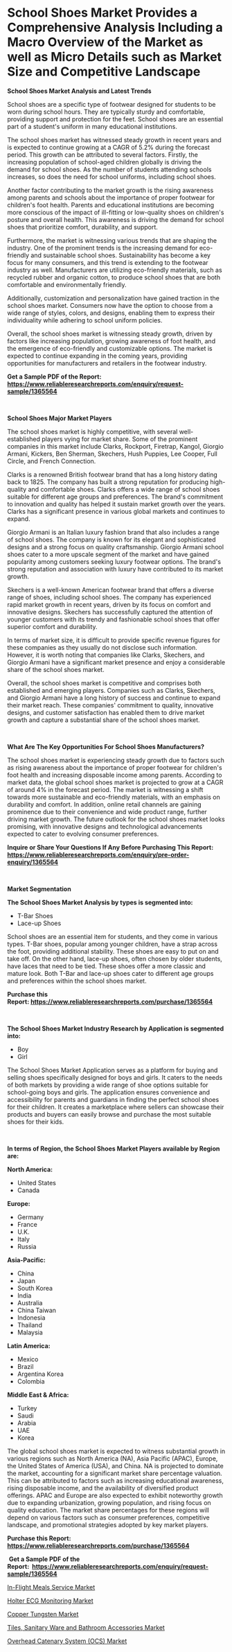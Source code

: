 <p><h1>School Shoes Market Provides a Comprehensive Analysis Including a Macro Overview of the Market as well as Micro Details such as Market Size and Competitive Landscape</h1></p><p><strong>School Shoes Market Analysis and Latest Trends</strong></p>
<p><p>School shoes are a specific type of footwear designed for students to be worn during school hours. They are typically sturdy and comfortable, providing support and protection for the feet. School shoes are an essential part of a student's uniform in many educational institutions.</p><p>The school shoes market has witnessed steady growth in recent years and is expected to continue growing at a CAGR of 5.2% during the forecast period. This growth can be attributed to several factors. Firstly, the increasing population of school-aged children globally is driving the demand for school shoes. As the number of students attending schools increases, so does the need for school uniforms, including school shoes.</p><p>Another factor contributing to the market growth is the rising awareness among parents and schools about the importance of proper footwear for children's foot health. Parents and educational institutions are becoming more conscious of the impact of ill-fitting or low-quality shoes on children's posture and overall health. This awareness is driving the demand for school shoes that prioritize comfort, durability, and support.</p><p>Furthermore, the market is witnessing various trends that are shaping the industry. One of the prominent trends is the increasing demand for eco-friendly and sustainable school shoes. Sustainability has become a key focus for many consumers, and this trend is extending to the footwear industry as well. Manufacturers are utilizing eco-friendly materials, such as recycled rubber and organic cotton, to produce school shoes that are both comfortable and environmentally friendly.</p><p>Additionally, customization and personalization have gained traction in the school shoes market. Consumers now have the option to choose from a wide range of styles, colors, and designs, enabling them to express their individuality while adhering to school uniform policies.</p><p>Overall, the school shoes market is witnessing steady growth, driven by factors like increasing population, growing awareness of foot health, and the emergence of eco-friendly and customizable options. The market is expected to continue expanding in the coming years, providing opportunities for manufacturers and retailers in the footwear industry.</p></p>
<p><strong>Get a Sample PDF of the Report:&nbsp; <a href="https://www.reliableresearchreports.com/enquiry/request-sample/1365564">https://www.reliableresearchreports.com/enquiry/request-sample/1365564</a></strong></p>
<p>&nbsp;</p>
<p><strong>School Shoes Major Market Players</strong></p>
<p><p>The school shoes market is highly competitive, with several well-established players vying for market share. Some of the prominent companies in this market include Clarks, Rockport, Firetrap, Kangol, Giorgio Armani, Kickers, Ben Sherman, Skechers, Hush Puppies, Lee Cooper, Full Circle, and French Connection.</p><p>Clarks is a renowned British footwear brand that has a long history dating back to 1825. The company has built a strong reputation for producing high-quality and comfortable shoes. Clarks offers a wide range of school shoes suitable for different age groups and preferences. The brand's commitment to innovation and quality has helped it sustain market growth over the years. Clarks has a significant presence in various global markets and continues to expand.</p><p>Giorgio Armani is an Italian luxury fashion brand that also includes a range of school shoes. The company is known for its elegant and sophisticated designs and a strong focus on quality craftsmanship. Giorgio Armani school shoes cater to a more upscale segment of the market and have gained popularity among customers seeking luxury footwear options. The brand's strong reputation and association with luxury have contributed to its market growth.</p><p>Skechers is a well-known American footwear brand that offers a diverse range of shoes, including school shoes. The company has experienced rapid market growth in recent years, driven by its focus on comfort and innovative designs. Skechers has successfully captured the attention of younger customers with its trendy and fashionable school shoes that offer superior comfort and durability.</p><p>In terms of market size, it is difficult to provide specific revenue figures for these companies as they usually do not disclose such information. However, it is worth noting that companies like Clarks, Skechers, and Giorgio Armani have a significant market presence and enjoy a considerable share of the school shoes market.</p><p>Overall, the school shoes market is competitive and comprises both established and emerging players. Companies such as Clarks, Skechers, and Giorgio Armani have a long history of success and continue to expand their market reach. These companies' commitment to quality, innovative designs, and customer satisfaction has enabled them to drive market growth and capture a substantial share of the school shoes market.</p></p>
<p>&nbsp;</p>
<p><strong>What Are The Key Opportunities For School Shoes Manufacturers?</strong></p>
<p><p>The school shoes market is experiencing steady growth due to factors such as rising awareness about the importance of proper footwear for children's foot health and increasing disposable income among parents. According to market data, the global school shoes market is projected to grow at a CAGR of around 4% in the forecast period. The market is witnessing a shift towards more sustainable and eco-friendly materials, with an emphasis on durability and comfort. In addition, online retail channels are gaining prominence due to their convenience and wide product range, further driving market growth. The future outlook for the school shoes market looks promising, with innovative designs and technological advancements expected to cater to evolving consumer preferences.</p></p>
<p><strong>Inquire or Share Your Questions If Any Before Purchasing This Report: <a href="https://www.reliableresearchreports.com/enquiry/pre-order-enquiry/1365564">https://www.reliableresearchreports.com/enquiry/pre-order-enquiry/1365564</a></strong></p>
<p>&nbsp;</p>
<p><strong>Market Segmentation</strong></p>
<p><strong>The School Shoes Market Analysis by types is segmented into:</strong></p>
<p><ul><li>T-Bar Shoes</li><li>Lace-up Shoes</li></ul></p>
<p><p>School shoes are an essential item for students, and they come in various types. T-Bar shoes, popular among younger children, have a strap across the foot, providing additional stability. These shoes are easy to put on and take off. On the other hand, lace-up shoes, often chosen by older students, have laces that need to be tied. These shoes offer a more classic and mature look. Both T-Bar and lace-up shoes cater to different age groups and preferences within the school shoes market.</p></p>
<p><strong>Purchase this Report:&nbsp;<a href="https://www.reliableresearchreports.com/purchase/1365564">https://www.reliableresearchreports.com/purchase/1365564</a></strong></p>
<p>&nbsp;</p>
<p><strong>The School Shoes Market Industry Research by Application is segmented into:</strong></p>
<p><ul><li>Boy</li><li>Girl</li></ul></p>
<p><p>The School Shoes Market Application serves as a platform for buying and selling shoes specifically designed for boys and girls. It caters to the needs of both markets by providing a wide range of shoe options suitable for school-going boys and girls. The application ensures convenience and accessibility for parents and guardians in finding the perfect school shoes for their children. It creates a marketplace where sellers can showcase their products and buyers can easily browse and purchase the most suitable shoes for their kids.</p></p>
<p>&nbsp;</p>
<p><strong>In terms of Region, the School Shoes Market Players available by Region are:</strong></p>
<p>
    <p> <strong> North America: </strong>
        <ul>
            <li>United States</li>
            <li>Canada</li>
        </ul>
        </p> 
    <p> <strong> Europe: </strong>
        <ul>
            <li>Germany</li>
            <li>France</li>
            <li>U.K.</li>
            <li>Italy</li>
            <li>Russia</li>
        </ul>
        </p> 
    <p> <strong> Asia-Pacific: </strong>
        <ul>
            <li>China</li>
            <li>Japan</li>
            <li>South Korea</li>
            <li>India</li>
            <li>Australia</li>
            <li>China Taiwan</li>
            <li>Indonesia</li>
            <li>Thailand</li>
            <li>Malaysia</li>
        </ul>
        </p> 
    <p> <strong> Latin America: </strong>
        <ul>
            <li>Mexico</li>
            <li>Brazil</li>
            <li>Argentina Korea</li>
            <li>Colombia</li>
        </ul>
        </p> 
    <p> <strong> Middle East & Africa: </strong>
        <ul>
            <li>Turkey</li>
            <li>Saudi</li>
            <li>Arabia</li>
            <li>UAE</li>
            <li>Korea</li>
        </ul>
    </p>
    </p>
<p><p>The global school shoes market is expected to witness substantial growth in various regions such as North America (NA), Asia Pacific (APAC), Europe, the United States of America (USA), and China. NA is projected to dominate the market, accounting for a significant market share percentage valuation. This can be attributed to factors such as increasing educational awareness, rising disposable income, and the availability of diversified product offerings. APAC and Europe are also expected to exhibit noteworthy growth due to expanding urbanization, growing population, and rising focus on quality education. The market share percentages for these regions will depend on various factors such as consumer preferences, competitive landscape, and promotional strategies adopted by key market players.</p></p>
<p><strong>Purchase this Report: <a href="https://www.reliableresearchreports.com/purchase/1365564">https://www.reliableresearchreports.com/purchase/1365564</a></strong></p>
<p>&nbsp;<strong>Get a Sample PDF of the Report:&nbsp;&nbsp;<a href="https://www.reliableresearchreports.com/enquiry/request-sample/1365564">https://www.reliableresearchreports.com/enquiry/request-sample/1365564</a></strong></p>
<p><strong></strong></p>
<p><p><a href="https://www.linkedin.com/pulse/in-flight-meals-service-market-research-report-provides-zg3ne/">In-Flight Meals Service Market</a></p><p><a href="https://medium.com/@elwyncarter2023/holter-ecg-monitoring-market-size-cagr-trends-2024-2030-e045c0382936">Holter ECG Monitoring Market</a></p><p><a href="https://medium.com/@fire.honor.safe/copper-tungsten-market-size-growth-forecast-2023-2030-df3724effacd">Copper Tungsten Market</a></p><p><a href="https://www.linkedin.com/pulse/tiles-sanitary-ware-bathroom-accessories-market-size-growth-aswpc/">Tiles, Sanitary Ware and Bathroom Accessories Market</a></p><p><a href="https://www.linkedin.com/pulse/overhead-catenary-system-ocs-market-research-report-unlocks-6w09e/">Overhead Catenary System (OCS) Market</a></p></p>